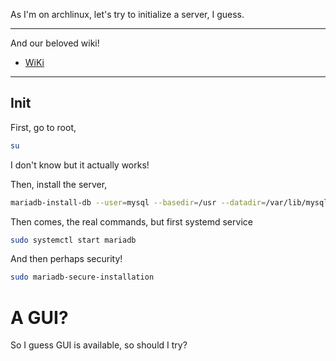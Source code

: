 As I'm on archlinux,
let's try to initialize a server, I guess.

---

And our beloved wiki!
- [WiKi](https://wiki.archlinux.org/index.php/MariaDB#Installation)

---

## Init
First, go to root,
```bash
su
```
I don't know but it actually works!
   
Then, install the server,
```bash
mariadb-install-db --user=mysql --basedir=/usr --datadir=/var/lib/mysql
```
Then comes, the real commands,
but first systemd service
```bash
sudo systemctl start mariadb
```
And then perhaps security!
```bash
sudo mariadb-secure-installation
```

# A GUI?
So I guess GUI is available, so should I try?